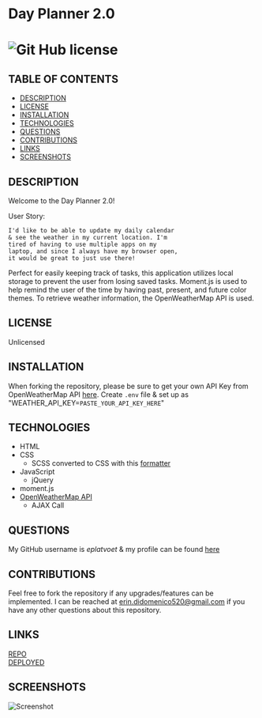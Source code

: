 # Day Planner 2.0
# ![Git Hub license](https://img.shields.io/badge/License-Unlicensed-blue.svg)

## TABLE OF CONTENTS
- [DESCRIPTION](#DESCRIPTION)  
- [LICENSE](#LICENSE)  
- [INSTALLATION](#INSTALLATION)  
- [TECHNOLOGIES](#TECHNOLOGIES)  
- [QUESTIONS](#QUESTIONS)  
- [CONTRIBUTIONS](#CONTRIBUTIONS)
- [LINKS](#LINKS)  
- [SCREENSHOTS](#SCREENSHOTS)  

## DESCRIPTION
Welcome to the Day Planner 2.0! 

User Story:
``````
I'd like to be able to update my daily calendar
& see the weather in my current location. I'm 
tired of having to use multiple apps on my 
laptop, and since I always have my browser open, 
it would be great to just use there!
``````

Perfect for easily keeping track of tasks, this application utilizes local storage to prevent the user from losing saved tasks. Moment.js is used to help remind the user of the time by having past, present, and future color themes. To retrieve weather information, the OpenWeatherMap API is used.

## LICENSE
Unlicensed

## INSTALLATION
When forking the repository, please be sure to get your own API Key from OpenWeatherMap API [here](https://openweathermap.org/api). Create `.env` file & set up as "WEATHER_API_KEY=`PASTE_YOUR_API_KEY_HERE`"

## TECHNOLOGIES
- HTML  
- CSS  
    - SCSS converted to CSS with this [formatter](https://jsonformatter.org/scss-to-css)
- JavaScript  
    -  jQuery  
- moment.js  
- [OpenWeatherMap API](https://openweathermap.org/api)
    - AJAX Call

## QUESTIONS
My GitHub username is *eplatvoet* & my profile can be found [here](https://github.com/eplatvoet) 

## CONTRIBUTIONS
Feel free to fork the repository if any upgrades/features can be implemented. I can be reached at erin.didomenico520@gmail.com if you have any other questions about this repository.

## LINKS
[REPO](https://github.com/eplatvoet/DayPlanner2.0)  
[DEPLOYED](https://eplatvoet.github.io/DayPlanner2.0/)  

## SCREENSHOTS 
![Screenshot](./assets/screenshot.png)  